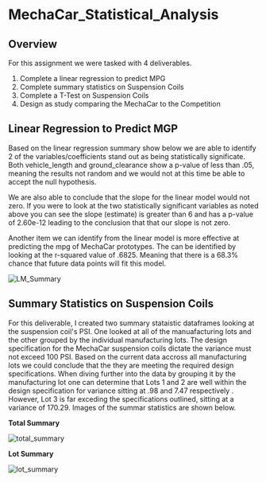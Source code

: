 # MechaCar_Statistical_Analysis

## Overview
For this assignment we were tasked with 4 deliverables.
1. Complete a linear regression to predict MPG
2. Complete summary statistics on Suspension Coils
3. Complete a T-Test on Suspension Coils
4. Design as study comparing the MechaCar to the Competition


## Linear Regression to Predict MGP
Based on the linear regression summary show below we are able to identify 2 of the variables/coefficients stand out as being statistically significate. Both vehicle_length and ground_clearance show a p-value of less than .05, meaning the results not random and we would not at this time be able to accept the null hypothesis.

We are also able to conclude that the slope for the linear model would not zero. If you were to look at the two statistically significant variables as noted above you can see the slope (estimate) is greater than 6 and has a p-value of 2.60e-12 leading to the conclusion that that our slope is not zero.

Another item we can identify from the linear model is more effective at predicting the mpg of MechaCar prototypes. The can be identified by looking at the r-squared value of .6825. Meaning that there is a 68.3% chance that future data points will fit this model.

![LM_Summary](https://user-images.githubusercontent.com/88597956/148660205-7e9991ba-82d6-4849-ae8d-ca9cbedc0ec9.png)

## Summary Statistics on Suspension Coils

For this deliverable, I created two summary stataistic dataframes looking at the suspension coil's PSI. One looked at all of the manuafacturing lots and the other grouped by the individual manufacturing lots. The design specification for the MechaCar suspension coils dictate the variance must not exceed 100 PSI. Based on the current data accross all manufacturing lots we could conclude that the they are meeting the required design specifications. When diving further into the data by grouping it by the manufacturing lot one can determine that Lots 1 and 2 are well within the design specification for variance sitting at .98 and 7.47 respectively . However, Lot 3 is far exceding the specifications outlined, sitting at a variance of 170.29. Images of the summar statistics are shown below.

**Total Summary**

![total_summary](https://user-images.githubusercontent.com/88597956/148661685-abb50196-691c-488b-a171-18a2f938f0a6.png)

**Lot Summary**

![lot_summary](https://user-images.githubusercontent.com/88597956/148661694-a89793be-f550-408d-82e4-c435de0af93e.png)

